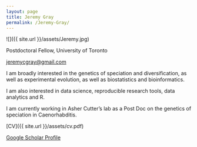 ```yaml
---
layout: page
title: Jeremy Gray
permalink: /Jeremy-Gray/
---
```


![]({{ site.url }}/assets/Jeremy.jpg)

Postdoctoral Fellow, University of Toronto

<jeremycgray@gmail.com>

I am broadly interested in the genetics of speciation and diversification, as well as experimental evolution, as well as biostatistics and bioinformatics.

I am also interested in data science, reproducible research tools, data analytics and R.

I am currently working in Asher Cutter’s lab as a Post Doc on the genetics of speciation in Caenorhabditis.

[CV]({{ site.url }}/assets/cv.pdf)

[Google Scholar Profile](https://scholar.google.ca/citations?user=hPbAGKIAAAAJ&hl=en)
